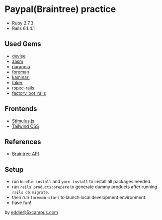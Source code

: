 # Paypal(Braintree) practice

- Ruby 2.7.3
- Rails 6.1.4.1

## Used Gems

- [devise](https://rubygems.org/gems/devise)
- [aasm](https://rubygems.org/gems/aasm)
- [paranoia](https://rubygems.org/gems/paranoia)
- [foreman](https://rubygems.org/gems/foreman)
- [kaminari](https://rubygems.org/gems/kaminari)
- [faker](https://rubygems.org/gems/faker)
- [rspec-rails](https://rubygems.org/gems/rspec-rails)
- [factory_bot_rails](https://rubygems.org/gems/factory_bot_rails)

## Frontends

- [Stimulus.js](https://stimulus.hotwired.dev/)
- [Tailwind CSS](https://tailwindcss.com/)

## References

- [Braintree API](https://developer.paypal.com/braintree/docs)

## Setup

- run `bundle install` and `yarn install` to install all packages needed.
- run `rails products:prepare` to generate dummy products after running `rails db:migrate`.
- then run `foreman start` to launch local development environment.
- have fun!

by eddie@5xcampus.com
